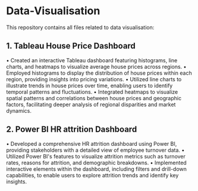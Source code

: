 # Data-Visualisation
This repository contains all files related to data visualisation:
## 1. Tableau House Price Dashboard 
• Created an interactive Tableau dashboard featuring histograms, line charts, 
and heatmaps to visualize average house prices across regions. 
• Employed histograms to display the distribution of house prices within each 
region, providing insights into pricing variations. 
• Utilized line charts to illustrate trends in house prices over time, enabling users 
to identify temporal patterns and fluctuations. 
• Integrated heatmaps to visualize spatial patterns and correlations between 
house prices and geographic factors, facilitating deeper analysis of regional 
disparities and market dynamics.

## 2. Power BI HR attrition Dashboard 
• Developed a comprehensive HR attrition dashboard using Power BI, providing 
stakeholders with a detailed view of employee turnover data. 
• Utilized Power BI's features to visualize attrition metrics such as turnover rates, 
reasons for attrition, and demographic breakdowns. 
• Implemented interactive elements within the dashboard, including filters and 
drill-down capabilities, to enable users to explore attrition trends and identify 
key insights.
